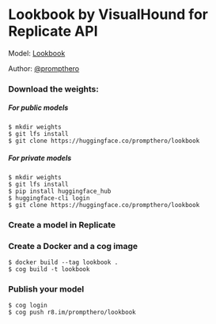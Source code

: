 # Lookbook by VisualHound for Replicate API

Model: [Lookbook](https://huggingface.co/prompthero/lookbook) 

Author: [@prompthero](prompthero.com)


### Download the weights:
##### For public models

```
$ mkdir weights
$ git lfs install
$ git clone https://huggingface.co/prompthero/lookbook
```
##### For private models
```
$ mkdir weights
$ git lfs install
$ pip install huggingface_hub
$ huggingface-cli login
$ git clone https://huggingface.co/prompthero/lookbook
```
### Create a model in Replicate

### Create a Docker and a cog image
```
$ docker build --tag lookbook .
$ cog build -t lookbook
``` 

### Publish your model
````
$ cog login
$ cog push r8.im/prompthero/lookbook 
````

